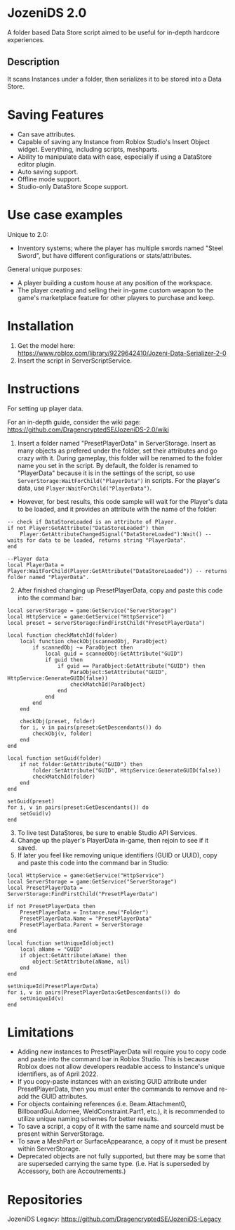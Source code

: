 # JozeniDS 2.0
A folder based Data Store script aimed to be useful for in-depth hardcore experiences.

## Description
It scans Instances under a folder, then serializes it to be stored into a Data Store.

# Saving Features
- Can save attributes.
- Capable of saving any Instance from Roblox Studio's Insert Object widget. Everything, including scripts, meshparts.
- Ability to manipulate data with ease, especially if using a DataStore editor plugin.
- Auto saving support.
- Offline mode support.
- Studio-only DataStore Scope support.

# Use case examples
Unique to 2.0:
- Inventory systems; where the player has multiple swords named "Steel Sword", but have different configurations or stats/attributes.

General unique purposes:
- A player building a custom house at any position of the workspace. 
- The player creating and selling their in-game custom weapon to the game's marketplace feature for other players to purchase and keep.

# Installation
1. Get the model here: https://www.roblox.com/library/9229642410/Jozeni-Data-Serializer-2-0
2. Insert the script in ServerScriptService.

# Instructions
For setting up player data.

For an in-depth guide, consider the wiki page: https://github.com/DragencryptedSE/JozeniDS-2.0/wiki

1. Insert a folder named "PresetPlayerData" in ServerStorage. Insert as many objects as prefered under the folder, set their attributes and go crazy with it. During gameplay, this folder will be renamed to the folder name you set in the script. By default, the folder is renamed to "PlayerData" because it is in the settings of the script, so use `ServerStorage:WaitForChild("PlayerData")` in scripts. For the player's data, use `Player:WaitForChild("PlayerData")`.
* However, for best results, this code sample will wait for the Player's data to be loaded, and it provides an attribute with the name of the folder:
```
-- check if DataStoreLoaded is an attribute of Player.
if not Player:GetAttribute("DataStoreLoaded") then
	Player:GetAttributeChangedSignal("DataStoreLoaded"):Wait() -- waits for data to be loaded, returns string "PlayerData".
end

--Player data
local PlayerData = Player:WaitForChild(Player:GetAttribute("DataStoreLoaded")) -- returns folder named "PlayerData".
```
2. After finished changing up PresetPlayerData, copy and paste this code into the command bar:
```
local serverStorage = game:GetService("ServerStorage")
local HttpService = game:GetService("HttpService")
local preset = serverStorage:FindFirstChild("PresetPlayerData")

local function checkMatchId(folder)
	local function checkObj(scannedObj, ParaObject)
		if scannedObj ~= ParaObject then
			local guid = scannedObj:GetAttribute("GUID")
			if guid then
				if guid == ParaObject:GetAttribute("GUID") then
					ParaObject:SetAttribute("GUID", HttpService:GenerateGUID(false))
					checkMatchId(ParaObject)
				end
			end
		end
	end
	
	checkObj(preset, folder)
	for i, v in pairs(preset:GetDescendants()) do
		checkObj(v, folder)
	end
end

local function setGuid(folder)
	if not folder:GetAttribute("GUID") then
		folder:SetAttribute("GUID", HttpService:GenerateGUID(false))
		checkMatchId(folder)
	end
end

setGuid(preset)
for i, v in pairs(preset:GetDescendants()) do
	setGuid(v)
end
```
3. To live test DataStores, be sure to enable Studio API Services.
4. Change up the player's PlayerData in-game, then rejoin to see if it saved.
5. If later you feel like removing unique identifiers (GUID or UUID), copy and paste this code into the command bar in Studio:
```
local HttpService = game:GetService("HttpService")
local ServerStorage = game:GetService("ServerStorage")
local PresetPlayerData = ServerStorage:FindFirstChild("PresetPlayerData")

if not PresetPlayerData then
    PresetPlayerData = Instance.new("Folder")
    PresetPlayerData.Name = "PresetPlayerData"
    PresetPlayerData.Parent = ServerStorage
end

local function setUniqueId(object)
    local aName = "GUID"
    if object:GetAttribute(aName) then
        object:SetAttribute(aName, nil)
    end
end

setUniqueId(PresetPlayerData)
for i, v in pairs(PresetPlayerData:GetDescendants()) do
    setUniqueId(v)
end
```

# Limitations
- Adding new instances to PresetPlayerData will require you to copy code and paste into the command bar in Roblox Studio. This is because Roblox does not allow developers readable access to Instance's unique identifiers, as of April 2022. 
- If you copy-paste instances with an existing GUID attribute under PresetPlayerData, then you must enter the commands to remove and re-add the GUID attributes.
- For objects containing references (i.e. Beam.Attachment0, BillboardGui.Adornee, WeldConstraint.Part1, etc.), it is recommended to utilize unique naming schemes for better results.
- To save a script, a copy of it with the same name and sourceId must be present within ServerStorage.
- To save a MeshPart or SurfaceAppearance, a copy of it must be present within ServerStorage.
- Deprecated objects are not fully supported, but there may be some that are superseded carrying the same type. (i.e. Hat is superseded by Accessory, both are Accoutrements.)

# Repositories
JozeniDS Legacy: https://github.com/DragencryptedSE/JozeniDS-Legacy
